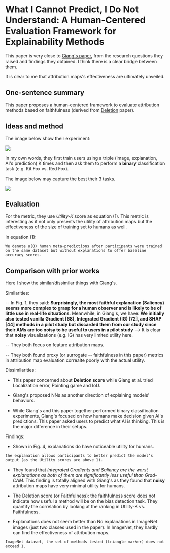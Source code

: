 # What I Cannot Predict, I Do Not Understand: A Human-Centered Evaluation Framework for Explainability Methods

This paper is very close to [Giang's paper](https://arxiv.org/abs/2105.14944), from the research questions they raised and findings they obtained. I think there is a clear bridge between them. 

It is clear to me that attribution maps's effectiveness are ultimately unveiled. 

## One-sentence summary

This paper proposes a human-centered framework to evaluate attribution methods based on faithfulness (derived from [Deletion](https://proceedings.neurips.cc/paper/2019/file/fe4b8556000d0f0cae99daa5c5c5a410-Paper.pdf) paper).


## Ideas and method

The image below show their experiment:

![](https://github.com/luulinh90s/paper-review-interpretable-machine-learning/blob/master/images/fel_etal1.png)

In my own words, they first train users using a triple (image, explanation, AI's prediction) K times and then ask them to perform a **binary** classification task (e.g. Kit Fox vs. Red Fox).

The image below may capture the best their 3 tasks.

![](https://github.com/luulinh90s/paper-review-interpretable-machine-learning/blob/master/images/fel_etal2.png)


## Evaluation

For the metric, they use *Utility-K* score as equation (1). This metric is interesting as it not only presents the utility of attribution maps but the effectiveness of the size of training set to humans as well.

In equation (1):
```
We denote ψ(0) human meta-predictions after participants were trained on the same dataset but without explanations to offer baseline accuracy scores.
```

## Comparison with prior works

Here I show the similar/dissimilar things with Giang's. 

Similarities:

-- In Fig. 1, they said: **Surprisingly, the most faithful explanation (Saliency) seems more complex to grasp for a human observer and is likely to be of little use in real-life situations**. Meanwhile, in Giang's, we have: **We initially also tested vanilla Gradient [68], Integrated Gradient (IG) [72], and SHAP [44] methods
in a pilot study but discarded them from our study since their AMs are too noisy to be useful to users
in a pilot study** --> It is clear that **noisy** visualizations (e.g. IG) has very limited utility here.

-- They both focus on feature attribution maps.

-- They both found proxy (or surrogate -- faithfulness in this paper) metrics in attribution map evaluation correalte poorly with the actual utility.
	
Dissimilarities:

- This paper concerned about **Deletion score** while Giang et al. tried Localization error, Pointing game and IoU.

- Giang's proposed NNs as another direction of explaining models' behaviors.

- While Giang's and this paper together performed binary classification experiments, Giang's focused on how humans make decision given AI's predictions. This paper asked users to predict what AI is thinking. This is the major difference in their setups.

Findings: 

- Shown in Fig. 4, explanations do have noticeable utility for humans.
```
the explanation allows participants to better predict the model’s output (as the Utility scores are above 1).
```

- They found that *Integrated Gradients and Saliency are the worst explanations as both of them are significantly less useful than Grad-CAM*. This finding is totally aligned with Giang's as they found that **noisy** attribution maps have very minimal utility for humans.

- The Deletion score (or Faithfulness): the faithfulness score does not indicate how useful a method will be on the bias detection task. They quantify the correlation by looking at the ranking in Utility-K vs. Faithfulness.

- Explanations does not seem better than No explanations in ImageNet images (just two classes used in the paper). In ImageNet, they hardly can find the effectiveness of attribution maps.
```
ImageNet dataset, the set of methods tested (triangle marker) does not exceed 1.
```





